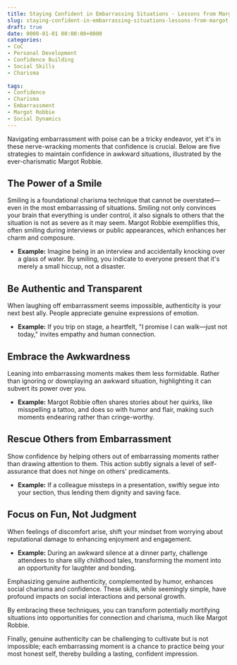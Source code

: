 ```yaml
---
title: Staying Confident in Embarrassing Situations - Lessons from Margot Robbie
slug: staying-confident-in-embarrassing-situations-lessons-from-margot-robbie
draft: true
date: 0000-01-01 00:00:00+0000
categories:
- CoC
- Personal Development
- Confidence Building
- Social Skills
- Charisma
  
tags:
- Confidence
- Charisma
- Embarrassment
- Margot Robbie
- Social Dynamics
---
```


Navigating embarrassment with poise can be a tricky endeavor, yet it's in these nerve-wracking moments that confidence is crucial. Below are five strategies to maintain confidence in awkward situations, illustrated by the ever-charismatic Margot Robbie.

## The Power of a Smile

Smiling is a foundational charisma technique that cannot be overstated—even in the most embarrassing of situations. Smiling not only convinces your brain that everything is under control, it also signals to others that the situation is not as severe as it may seem. Margot Robbie exemplifies this, often smiling during interviews or public appearances, which enhances her charm and composure.

- **Example:** Imagine being in an interview and accidentally knocking over a glass of water. By smiling, you indicate to everyone present that it's merely a small hiccup, not a disaster.

## Be Authentic and Transparent

When laughing off embarrassment seems impossible, authenticity is your next best ally. People appreciate genuine expressions of emotion.

- **Example:** If you trip on stage, a heartfelt, "I promise I can walk—just not today," invites empathy and human connection.

## Embrace the Awkwardness

Leaning into embarrassing moments makes them less formidable. Rather than ignoring or downplaying an awkward situation, highlighting it can subvert its power over you.

- **Example:** Margot Robbie often shares stories about her quirks, like misspelling a tattoo, and does so with humor and flair, making such moments endearing rather than cringe-worthy.

## Rescue Others from Embarrassment

Show confidence by helping others out of embarrassing moments rather than drawing attention to them. This action subtly signals a level of self-assurance that does not hinge on others' predicaments.

- **Example:** If a colleague missteps in a presentation, swiftly segue into your section, thus lending them dignity and saving face.

## Focus on Fun, Not Judgment

When feelings of discomfort arise, shift your mindset from worrying about reputational damage to enhancing enjoyment and engagement.

- **Example:** During an awkward silence at a dinner party, challenge attendees to share silly childhood tales, transforming the moment into an opportunity for laughter and bonding.

Emphasizing genuine authenticity, complemented by humor, enhances social charisma and confidence. These skills, while seemingly simple, have profound impacts on social interactions and personal growth.

By embracing these techniques, you can transform potentially mortifying situations into opportunities for connection and charisma, much like Margot Robbie.

Finally, genuine authenticity can be challenging to cultivate but is not impossible; each embarrassing moment is a chance to practice being your most honest self, thereby building a lasting, confident impression.
